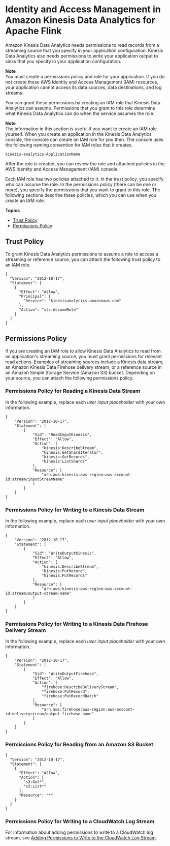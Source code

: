 # Identity and Access Management in Amazon Kinesis Data Analytics for Apache Flink<a name="how-iam"></a>



Amazon Kinesis Data Analytics needs permissions to read records from a streaming source that you specify in your application configuration\. Kinesis Data Analytics also needs permissions to write your application output to sinks that you specify in your application configuration\. 

**Note**  
You must create a permissions policy and role for your application\. If you do not create these AWS Identity and Access Management \(IAM\) resources, your application cannot access its data sources, data destinations, and log streams\.

You can grant these permissions by creating an IAM role that Kinesis Data Analytics can assume\. Permissions that you grant to this role determine what Kinesis Data Analytics can do when the service assumes the role\. 



**Note**  
The information in this section is useful if you want to create an IAM role yourself\. When you create an application in the Kinesis Data Analytics console, the console can create an IAM role for you then\. The console uses the following naming convention for IAM roles that it creates\.  

```
kinesis-analytics-ApplicationName
```
After the role is created, you can review the role and attached policies in the AWS Identity and Access Management \(IAM\) console\. 

Each IAM role has two policies attached to it\. In the trust policy, you specify who can assume the role\. In the permissions policy \(there can be one or more\), you specify the permissions that you want to grant to this role\. The following sections describe these policies, which you can use when you create an IAM role\. 

**Topics**
+ [Trust Policy](#iam-role-trust-policy)
+ [Permissions Policy](#iam-role-permissions-policy)

## Trust Policy<a name="iam-role-trust-policy"></a>

To grant Kinesis Data Analytics permissions to assume a role to access a streaming or reference source, you can attach the following trust policy to an IAM role\.

```
{
  "Version": "2012-10-17",
  "Statement": [
    {
      "Effect": "Allow",
      "Principal": {
        "Service": "kinesisanalytics.amazonaws.com"
      },
      "Action": "sts:AssumeRole"
    }
  ]
}
```

## Permissions Policy<a name="iam-role-permissions-policy"></a>

If you are creating an IAM role to allow Kinesis Data Analytics to read from an application's streaming source, you must grant permissions for relevant read actions\. Examples of streaming sources include a Kinesis data stream, an Amazon Kinesis Data Firehose delivery stream, or a reference source in an Amazon Simple Storage Service \(Amazon S3\) bucket\. Depending on your source, you can attach the following permissions policy\.



### Permissions Policy for Reading a Kinesis Data Stream<a name="iam-role-permissions-policy-stream"></a>

In the following example, replace each *user input placeholder* with your own information\.

```
{
    "Version": "2012-10-17",
    "Statement": [
        {
            "Sid": "ReadInputKinesis",
            "Effect": "Allow",
            "Action": [
                "kinesis:DescribeStream",
                "kinesis:GetShardIterator",
                "kinesis:GetRecords",
                "kinesis:ListShards"
            ],
            "Resource": [
                "arn:aws:kinesis:aws-region:aws-account-id:stream/inputStreamName"
            ]
        }
    ]
}
```

### Permissions Policy for Writing to a Kinesis Data Stream<a name="iam-role-permissions-policy-ak-stream"></a>

In the following example, replace each *user input placeholder* with your own information\.

```
{
    "Version": "2012-10-17",
    "Statement": [
        {
            "Sid": "WriteOutputKinesis",
            "Effect": "Allow",
            "Action": [
                "kinesis:DescribeStream",
                "kinesis:PutRecord",
                "kinesis:PutRecords"
            ],
            "Resource": [
                "arn:aws:kinesis:aws-region:aws-account-id:stream/output-stream-name"
            ]
        }
    ]
}
```

### Permissions Policy for Writing to a Kinesis Data Firehose Delivery Stream<a name="iam-role-permissions-policy-af-delivery-stream"></a>

In the following example, replace each *user input placeholder* with your own information\.

```
{
    "Version": "2012-10-17",
    "Statement": [
        {
            "Sid": "WriteOutputFirehose",
            "Effect": "Allow",
            "Action": [
                "firehose:DescribeDeliveryStream",
                "firehose:PutRecord",
                "firehose:PutRecordBatch"
            ],
            "Resource": [
                "arn:aws:firehose:aws-region:aws-account-id:deliverystream/output-firehose-name"
            ]
        }
    ]
}
```

### Permissions Policy for Reading from an Amazon S3 Bucket<a name="iam-role-permissions-policy-reference"></a>



```
{
  "Version": "2012-10-17",
  "Statement": [
    {
      "Effect": "Allow",
      "Action": [
        "s3:Get*",
        "s3:List*"
      ],
      "Resource": "*"
    }
  ]
}
```

### Permissions Policy for Writing to a CloudWatch Log Stream<a name="iam-role-permissions-policy-reference"></a>

For information about adding permissions to write to a CloudWatch log stream, see [Adding Permissions to Write to the CloudWatch Log Stream](cloudwatch-logs.md#enable_putlogevents)\.
